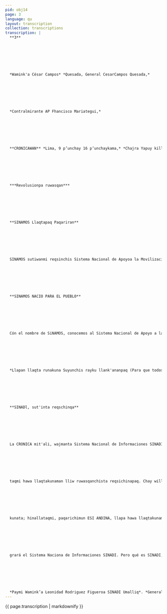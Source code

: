 ```yaml
---
pid: obj14
page: 3
language: qu
layout: transcription
collection: transcriptions
transcription: |
  **3**
  
  
  
  
  
  
  
  *Wamink'a César Campos* *Quesada, General CesarCampos Quesada,*
  
  
  
  
  
  
  
  *Contralmirante AP Fhancisco Mariategui,*
  
  
  
  
  
  
  
  **CRONICAWAN** *Lima, 9 p’unchay 16 p’unchaykama,* *Chajra Yapuy killa 1975***
  
  
  
  
  
  
  
  ***Revolusionpa ruwasqan***
  
  
  
  
  
  
  
  **SINAMOS Llaqtapaq Paqariran**
  
  
  
  
  
  
  
  SINAMOS sutiwanmi reqsinchis Sistema Nacional de Apoyoa la Movilización Socialta, Tawa P'unchay, Ayriwa Killapi, 1972 watapiraq SINAMOSta, Gobierno Revolucionario paqarichimuran 18896 kamachiwan. Kay SINAMOS hunt'akunanpaq, pusaq organismokunata huñuranku, ch’ullallapi qespichiyta mashkhaspa. Musoq masichakuymi SINAMOS kanan, Revolusion Peruana Musoq sociedadta yuyaymanasqan hina teqsi runamasichakuyta ruwaspa. Chay 18896 kamachin reqsichimun SINAMOS ruwananta, chaypin ñawinchanchis imakunapi llank'anqa: Llaqta runakunamanm. SINAMOS yachayninta hunt'achinqa, masichakunankupaq, kaqllataqmi chay masichakuyta ranpa nan, allin ñanta purinanpaq, Revolusión Peruanaq nanllata purinanpaq. Hinallataqmi, Interés Socia! masichakuynata qespichinqa, wiñachillanqataqmi Coperativakunata SAISkunata, kanpesina komunidadkunata ima. Chay ruwanapaqmi SlNAMOS pagariran, chay raykun, lliw llaqtanchispi organizaciones de base nisqanchista mast'arishán ama pipas chaypi makinta winananpaq, ama manipulacion politica nisqa kananpaq, llaqta runakuna paykuna puralla imatanu munan chayta ruwanan paq, imaynatan ruwakunrá también que no se hable l qa, ima rimasqankutapas.
  
  
  
  
  
  
  
  **SINAMOS NACIO PARA EL PUEBLO**
  
  
  
  
  
  
  
  Cón el nombre de SiNAMOS, conocemos al Sistema Nacional de Apoyo a la Movilización Social. El 4 de abril de 1972, con el Decreto Ley 18896, el Gobierno Revolucionario creó el SINAMOS. Para integrar el SINAMOS unieron a ocho organismos, buscando crear una Institución nueva, una Institución que responda a la conceptualización de la nueva sociedad de la Revolución Peruana. La ley 18896, hace conocer las funciones del SINAMOS, allí vemos en qué cosas debe trabajar: Capacitar a la población nacional, promoviendo su organización, igualmente proporcionar orienfacióna las organizaciones popula res, para que éstas puedan conducirse por el camino de la Revolución Peruana. Asimismo, promover el desarrollo de las organizalciones de Interés Social, tales como Cooperativas, SAIS, Comunidades campesinas y otras. Para la realización de estas acciones nació SINAMOS, por eso en todo nuestro país se han extendido las llamadas organizaciones de base, las cuales no pueden ser objeto de manipulación política, y que únicamente los componentes de estas organizaciones decidan so bre sus formas de organización y los objetivos de su organización, libre e independientemente.
  
  
  
  
  
  
  
  *Llapan llaqta runakuna Suyunchis rayku llank'ananpaq (Para que todos los hombre trabajen por el país).*
  
  
  
  
  
  
  
  **SINADl, sut'inta reqschinqa**
  
  
  
  
  
  
  
  La CRONICA mit'ali, wajmanta Sistema Nacional de Informaciones SINADI nisqanchista, hunt'achinqa. Imataq SINADl, imata ruwan, chaymanta pisicha llata rimasun. SINADl, sayarin, llapan llaqtakunaman cheqaqta willanan paq, imata llaqtanchispi ruwashanchis, hinallatataq imata hawa llaqtakunapi ruwakusqanta. Chaytan cheqaqllata willakunqa mana imata yapaspa, mana imatapas pakaspa, sut'inta reqsinanchsipag, hinalla
  
  
  
  
  
  
  
  taqmi hawa llaqtakunaman lliw ruwasqanchista reqsichinapaq. Chay willakuytan qhainqa, allinta ñawinchaspa, chay noticia nisqanchisallin kasqanta, mana Seguridad Nacional nisqanchis ta tupayunanpaq, qhawallanqataqmi runaq, runa kayninmanta mana allinta rimanankupaq. Chay ruwakunapaqmi SINADI paqarichimun ESI PERU, chay ESI PERU, reqsichimunqa llapan llaqtanchisman, Peru Suyq llaqtanchisman lliw ruway
  
  
  
  
  
  
  
  kunata; hinallataqmi, paqarichimun ESI ANDINA, llapa hawa llaqtakunaman, llaqtanchispi, lliw ruwasqanchista reqsichinanpaq, willananpaq. Chay SINADI nisqanchistan, Wamink’a Leonidas Rodriguez Figueroa Umallin. SINADI, SOLO LA VERDAD HARA CONOCER El periódico LA CRONICA, nuevamente inte
  
  
  
  
  
  
  
  grará el Sistema Naciona de Informaciones SINADI. Pero qué es SINADI, qué hace, de eso hablaremos un poco. SINADl, se levanta, para avisar la ver dad a todos los pueblos, qué estamos haciendo en nuestro pueblo, y asimismo, qué es lo que estár haciendo en otros pueblos. Eso es lo que avisará, la verdad, sin aumentar n ocultar nada, para que se conoza tal cual es, para que sepamos la verdad, as también, hará conocer a otros países a los países del exterior, para que alliconozcan todo lo que hacemos. Pero al difundir esas noticias, lo hará cuidando que no interfiera, con la Seguridad Nacional, cuida mal de la dignidad de las personas. Para hacer esas cosas SINADI ha creado ESiPERU, que hará conocer en todo el territorio nacional, todo lo que se hace en nuestro país; asimismo, ha creado ESI ANDINA, para hacer conocer en el exterior, todo lo que hacemos en nuestro país. SINADI, está dirigida por el General Leonidas Rodriguez Figueroa.
  
  
  
  
  
  
  
  *Paymi Wamink’a Leonidad Rodriguez Figueroa SINADI Umalliq*. *General Leonidas Rodriguez Figueroa, él jefatura SINADI.*
---
```


{{ page.transcription | markdownify }}
